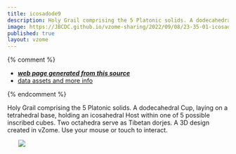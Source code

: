 ```yaml
---
title: icosadode9
description: Holy Grail comprising the 5 Platonic solids. A dodecahedral Cup, laying on a tetrahedral base, holding an icosahedral Host within one of 5 possible inscribed cubes. Two octahedra serve as Tibetan dorjes.   A 3D design created in vZome.  Use your mouse or touch to interact.
image: https://JBCDC.github.io/vzome-sharing/2022/09/08/23-35-01-icosadode9/icosadode9.png
published: true
layout: vzome
---
```


{% comment %}
 - [***web page generated from this source***](<https://JBCDC.github.io/vzome-sharing/2022/09/08/icosadode9-23-35-01.html>)
 - [data assets and more info](<https://github.com/JBCDC/vzome-sharing/tree/main/2022/09/08/23-35-01-icosadode9/>)
 
{% endcomment %}

Holy Grail comprising the 5 Platonic solids. A dodecahedral Cup, laying on a tetrahedral base, holding an icosahedral Host within one of 5 possible inscribed cubes. Two octahedra serve as Tibetan dorjes.   A 3D design created in vZome.  Use your mouse or touch to interact.

<vzome-viewer style="width: 87%; height: 60vh; margin: 5%"
       src="https://JBCDC.github.io/vzome-sharing/2022/09/08/23-35-01-icosadode9/icosadode9.vZome" >
  <img src="https://JBCDC.github.io/vzome-sharing/2022/09/08/23-35-01-icosadode9/icosadode9.png" />
</vzome-viewer>
